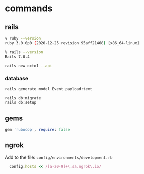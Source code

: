 # commands

## rails

```bash
% ruby --version
ruby 3.0.0p0 (2020-12-25 revision 95aff21468) [x86_64-linux]

% rails --version
Rails 7.0.4
```


```bash
rails new octo1 --api 
```

### database

```bash
rails generate model Event payload:text

rails db:migrate
rails db:setup
```



## gems

```ruby
gem 'rubocop', require: false

```

## ngrok

Add to the file: `config/environments/development.rb `

```ruby
  config.hosts << /[a-z0-9]+\.sa.ngrok\.io/
```
